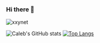 ### Hi there 👋

<p align="left"> <img src="https://komarev.com/ghpvc/?username=xxynet&label=Profile%20views&color=0e75b6&style=flat" alt="xxynet" /> </p>

![Caleb's GitHub stats](https://github-readme-stats.vercel.app/api?username=xxynet&show_icons=true&theme=tokyonight)
[![Top Langs](https://github-readme-stats.vercel.app/api/top-langs/?username=xxynet&layout=donut)](https://github.com/anuraghazra/github-readme-stats)
